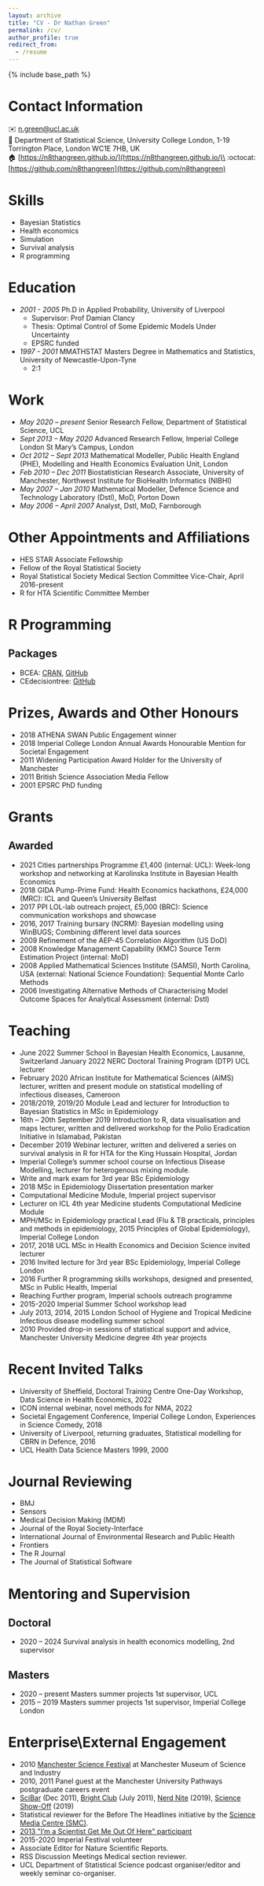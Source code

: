 ```yaml
---
layout: archive
title: "CV - Dr Nathan Green"
permalink: /cv/
author_profile: true
redirect_from:
  - /resume
---
```


{% include base_path %}

Contact Information
===================
:envelope: <n.green@ucl.ac.uk>\
:round_pushpin: Department of Statistical Science, University College London, 1-19 Torrington Place, London WC1E 7HB, UK\
:house: [https://n8thangreen.github.io/](https://n8thangreen.github.io/)\
:octocat: [https://github.com/n8thangreen](https://github.com/n8thangreen)

Skills
======
* Bayesian Statistics
* Health economics
* Simulation
* Survival analysis
* R programming

Education
==========
* *2001 - 2005* Ph.D in Applied Probability, University of Liverpool
  + Supervisor: Prof Damian Clancy
  + Thesis: Optimal Control of Some Epidemic Models Under Uncertainty
  + EPSRC funded
* *1997 - 2001* MMATHSTAT Masters Degree in Mathematics and Statistics, University of Newcastle-Upon-Tyne
  + 2:1

Work
======
* *May 2020 – present* Senior Research Fellow, Department of Statistical Science, UCL
* *Sept 2013 – May 2020* Advanced Research Fellow, Imperial College London St Mary’s Campus, London
* *Oct 2012 – Sept 2013* Mathematical Modeller, Public Health England (PHE), Modelling and Health Economics Evaluation Unit, London
* *Feb 2010 – Dec 2011* Biostatistician Research Associate, University of Manchester, Northwest Institute for BioHealth Informatics (NIBHI)
* *May 2007 – Jan 2010* Mathematical Modeller, Defence Science and Technology Laboratory (Dstl), MoD, Porton Down
* *May 2006 – April 2007* Analyst, Dstl, MoD, Farnborough


Other Appointments and Affiliations
=============

* HES STAR Associate Fellowship
* Fellow of the Royal Statistical Society
* Royal Statistical Society Medical Section Committee Vice-Chair, April 2016-present
* R for HTA Scientific Committee Member

R Programming
==============

Packages
--------
* BCEA: [CRAN](https://cran.r-project.org/web/packages/BCEA/index.html), [GitHub](https://github.com/n8thangreen/BCEA)
* CEdecisiontree: [GitHub](https://github.com/Health-Economics-in-R/CEdecisiontree)

Prizes, Awards and Other Honours
==================
* 2018 ATHENA SWAN Public Engagement winner
* 2018 Imperial College London Annual Awards Honourable Mention for Societal Engagement
* 2011 Widening Participation Award Holder for the University of Manchester
* 2011 British Science Association Media Fellow
* 2001 EPSRC PhD funding

Grants
=======

Awarded
--------
* 2021 Cities partnerships Programme £1,400 (internal: UCL): Week-long workshop and networking at Karolinska Institute in Bayesian Health Economics
* 2018 GIDA Pump-Prime Fund: Health Economics hackathons, £24,000 (MRC): ICL and Queen’s University Belfast
* 2017 PPI LOL-lab outreach project, £5,000 (BRC): Science communication workshops and showcase
* 2016, 2017 Training bursary (NCRM): Bayesian modelling using WinBUGS; Combining different level data sources
* 2009 Refinement of the AEP-45 Correlation Algorithm (US DoD)
* 2008 Knowledge Management Capability (KMC) Source Term Estimation Project (internal: MoD)
* 2008 Applied Mathematical Sciences Institute (SAMSI), North Carolina, USA (external: National Science Foundation): Sequential Monte Carlo Methods
* 2006 Investigating Alternative Methods of Characterising Model Outcome Spaces for Analytical Assessment (internal: Dstl)

Teaching
=========
* June 2022 Summer School in Bayesian Health Economics, Lausanne, Switzerland
January 2022 NERC Doctoral Training Program (DTP) UCL lecturer 
* February 2020 African Institute for Mathematical Sciences (AIMS) lecturer, written and present module on statistical modelling of infectious diseases, Cameroon
* 2018/2019, 2019/20 Module Lead and lecturer for Introduction to Bayesian Statistics in MSc in Epidemiology 
* 16th – 20th September 2019 Introduction to R, data visualisation and maps lecturer, written and delivered workshop for the Polio Eradication Initiative in Islamabad, Pakistan
* December 2019 Webinar lecturer, written and delivered a series on survival analysis in R for HTA for the King Hussain Hospital, Jordan
* Imperial College’s summer school course on Infectious Disease Modelling, lecturer for heterogenous mixing module.
* Write and mark exam for 3rd year BSc Epidemiology
* 2018 MSc in Epidemiology Dissertation presentation marker
* Computational Medicine Module, Imperial project supervisor
* Lecturer on ICL 4th year Medicine students Computational Medicine Module
* MPH/MSc in Epidemiology practical Lead (Flu & TB practicals, principles and methods in epidemiology, 2015 Principles of Global Epidemiology), Imperial College London 
* 2017, 2018  UCL MSc in Health Economics and Decision Science invited lecturer 
* 2016 Invited lecture for 3rd year BSc Epidemiology, Imperial College London
* 2016 Further R programming skills workshops, designed and presented, MSc in Public Health, Imperial 
* Reaching Further program, Imperial schools outreach programme
* 2015-2020 Imperial Summer School workshop lead
* July 2013, 2014, 2015 London School of Hygiene and Tropical Medicine Infectious disease modelling summer school
* 2010 Provided drop-in sessions of statistical support and advice, Manchester University Medicine degree 4th year projects


Recent Invited Talks
=====================
* University of Sheffield, Doctoral Training Centre One-Day Workshop, Data Science in Health Economics, 2022
* ICON internal webinar, novel methods for NMA, 2022
* Societal Engagement Conference, Imperial College London, Experiences in Science Comedy, 2018
* University of Liverpool, returning graduates, Statistical modelling for CBRN in Defence, 2016
* UCL Health Data Science Masters 1999, 2000

Journal Reviewing
==================
* BMJ
* Sensors
* Medical Decision Making (MDM)
* Journal of the Royal Society-Interface
* International Journal of Environmental Research and Public Health
* Frontiers
* The R Journal
* The Journal of Statistical Software

Mentoring and Supervision
==========================

Doctoral
--------
* 2020 – 2024 Survival analysis in health economics modelling, 2nd supervisor 

Masters
--------
* 2020 – present Masters summer projects 1st supervisor, UCL
* 2015 – 2019 Masters summer projects 1st supervisor, Imperial College London

Enterprise\External Engagement
=======================================
* 2010 [Manchester Science Festival](https://www.scienceandindustrymuseum.org.uk/manchester-science-festival) at Manchester Museum of Science and Industry
* 2010, 2011 Panel guest at the Manchester University Pathways postgraduate careers event
* [SciBar](https://www.mmu.ac.uk/engage/what-we-do/scibar/) (Dec 2011), [Bright Club](https://www.ucl.ac.uk/culture/projects/bright-club) (July 2011), [Nerd Nite](https://london.nerdnite.com/) (2019), [Science Show-Off](http://www.scienceshowoff.org/) (2019)
* Statistical reviewer for the Before The Headlines initiative by the [Science Media Centre (SMC)](https://www.sciencemediacentre.org/).
* [2013 "I’m a Scientist Get Me Out Of Here" participant](https://imascientist.org.uk/)
* 2015-2020 Imperial Festival volunteer
* Associate Editor for Nature Scientific Reports.
* RSS Discussion Meetings Medical section reviewer.
* UCL Department of Statistical Science podcast organiser/editor and weekly seminar co-organiser.
